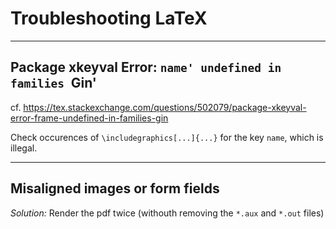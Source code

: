 # Troubleshooting LaTeX

----
## Package xkeyval Error: `name' undefined in families `Gin'
cf. https://tex.stackexchange.com/questions/502079/package-xkeyval-error-frame-undefined-in-families-gin

Check occurences of `\includegraphics[...]{...}` for the key `name`, which is illegal.

----
## Misaligned images or form fields
_Solution:_
Render the pdf twice (withouth removing the `*.aux` and `*.out` files)
